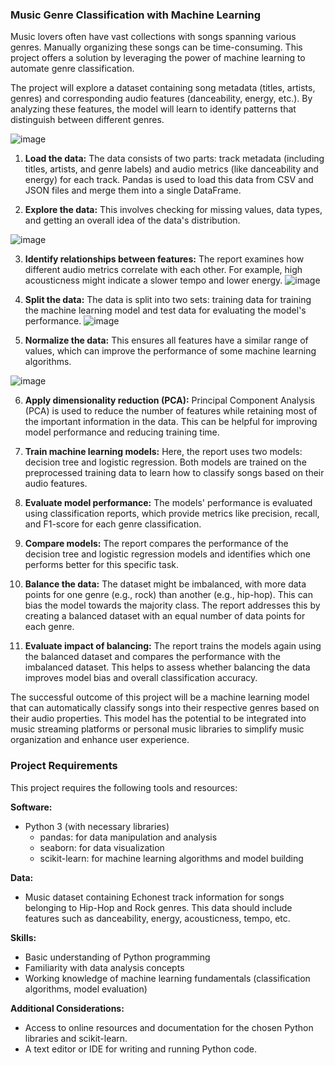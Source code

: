 ###  Music Genre Classification with Machine Learning


Music lovers often have vast collections with songs spanning various genres. Manually organizing these songs can be time-consuming. This project offers a solution by leveraging the power of machine learning to automate genre classification.

The project will explore a dataset containing song metadata (titles, artists, genres) and corresponding audio features (danceability, energy, etc.). By analyzing these features, the model will learn to identify patterns that distinguish between different genres.


![image](https://github.com/nguyenngocquynhgiang/Classify-Song-Genres-from-Audio-Data./assets/135851627/5597f86c-34a8-4a6c-ab7c-250bb6b0a42b)

1. **Load the data:** The data consists of two parts: track metadata (including titles, artists, and genre labels) and audio metrics (like danceability and energy) for each track. Pandas is used to load this data from CSV and JSON files and merge them into a single DataFrame.

2. **Explore the data:** This involves checking for missing values, data types, and getting an overall idea of the data's distribution.

![image](https://github.com/nguyenngocquynhgiang/Classify-Song-Genres-from-Audio-Data./assets/135851627/50e2a43c-88fe-477f-aa81-459d136c45eb)

3. **Identify relationships between features:** The report examines how different audio metrics correlate with each other. For example, high acousticness might indicate a slower tempo and lower energy.
![image](https://github.com/nguyenngocquynhgiang/Classify-Song-Genres-from-Audio-Data./assets/135851627/fe99ea2e-74a2-48dc-a9c7-3832b53dfef0)

4. **Split the data:** The data is split into two sets: training data for training the machine learning model and test data for evaluating the model's performance.
![image](https://github.com/nguyenngocquynhgiang/Classify-Song-Genres-from-Audio-Data./assets/135851627/bb665e20-4618-40a7-80ce-0c2515cf0ae8)

5. **Normalize the data:** This ensures all features have a similar range of values, which can improve the performance of some machine learning algorithms.

![image](https://github.com/nguyenngocquynhgiang/Classify-Song-Genres-from-Audio-Data./assets/135851627/00269b5b-6c15-4a64-8db4-2b6c394a307e)

6. **Apply dimensionality reduction (PCA):** Principal Component Analysis (PCA) is used to reduce the number of features while retaining most of the important information in the data. This can be helpful for improving model performance and reducing training time.

7. **Train machine learning models:** Here, the report uses two models: decision tree and logistic regression. Both models are trained on the preprocessed training data to learn how to classify songs based on their audio features.

8. **Evaluate model performance:** The models' performance is evaluated using classification reports, which provide metrics like precision, recall, and F1-score for each genre classification.

9. **Compare models:** The report compares the performance of the decision tree and logistic regression models and identifies which one performs better for this specific task.

10. **Balance the data:** The dataset might be imbalanced, with more data points for one genre (e.g., rock) than another (e.g., hip-hop). This can bias the model towards the majority class. The report addresses this by creating a balanced dataset with an equal number of data points for each genre.

11. **Evaluate impact of balancing:** The report trains the models again using the balanced dataset and compares the performance with the imbalanced dataset. This helps to assess whether balancing the data improves model bias and overall classification accuracy.

The successful outcome of this project will be a machine learning model that can automatically classify songs into their respective genres based on their audio properties. This model has the potential to be integrated into music streaming platforms or personal music libraries to simplify music organization and enhance user experience. 
### Project Requirements

This project requires the following tools and resources:

**Software:**

* Python 3 (with necessary libraries)
    * pandas: for data manipulation and analysis
    * seaborn: for data visualization
    * scikit-learn: for machine learning algorithms and model building

**Data:**

* Music dataset containing Echonest track information for songs belonging to Hip-Hop and Rock genres. This data should include features such as danceability, energy, acousticness, tempo, etc.

**Skills:**

* Basic understanding of Python programming
* Familiarity with data analysis concepts
* Working knowledge of machine learning fundamentals (classification algorithms, model evaluation)

**Additional Considerations:**

* Access to online resources and documentation for the chosen Python libraries and scikit-learn.
* A text editor or IDE for writing and running Python code.

